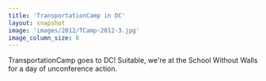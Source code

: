```yaml
---
title: 'TransportationCamp in DC'
layout: snapshot
image: 'images/2012/TCamp-2012-3.jpg'
image_column_size: 8
---
```


TransportationCamp goes to DC! Suitable, we're at the School Without Walls for a day of unconference action. 